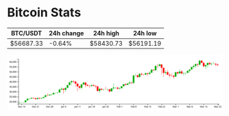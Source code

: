 # Bitcoin Stats

BTC/USDT|24h change|24h high|24h low|
|---|---|---|---|
|$56687.33|-0.64%|$58430.73|$56191.19|

<img src="./chart.svg">
